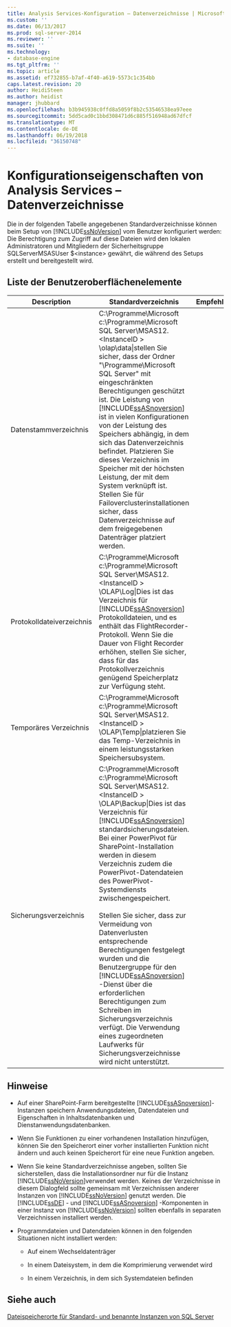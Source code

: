 ```yaml
---
title: Analysis Services-Konfiguration – Datenverzeichnisse | Microsoft Docs
ms.custom: ''
ms.date: 06/13/2017
ms.prod: sql-server-2014
ms.reviewer: ''
ms.suite: ''
ms.technology:
- database-engine
ms.tgt_pltfrm: ''
ms.topic: article
ms.assetid: ef732855-b7af-4f40-a619-5573c1c354bb
caps.latest.revision: 20
author: HeidiSteen
ms.author: heidist
manager: jhubbard
ms.openlocfilehash: b3b945938c0ffd8a5059f8b2c53546538ea97eee
ms.sourcegitcommit: 5dd5cad0c1bbd308471d6c885f516948ad67dfcf
ms.translationtype: MT
ms.contentlocale: de-DE
ms.lasthandoff: 06/19/2018
ms.locfileid: "36150748"
---
```

# <a name="analysis-services-configuration---data-directories"></a>Konfigurationseigenschaften von Analysis Services – Datenverzeichnisse
  Die in der folgenden Tabelle angegebenen Standardverzeichnisse können beim Setup von [!INCLUDE[ssNoVersion](../../includes/ssnoversion-md.md)] vom Benutzer konfiguriert werden: Die Berechtigung zum Zugriff auf diese Dateien wird den lokalen Administratoren und Mitgliedern der Sicherheitsgruppe SQLServerMSASUser $\<instance> gewährt, die während des Setups erstellt und bereitgestellt wird.  
  
## <a name="uielement-list"></a>Liste der Benutzeroberflächenelemente  
  
|Description|Standardverzeichnis|Empfehlungen|  
|-----------------|-----------------------|---------------------|  
|Datenstammverzeichnis|C:\Programme\Microsoft c:\Programme\Microsoft SQL Server\MSAS12. \<InstanceID > \olap\data\\|stellen Sie sicher, dass der Ordner "\Programme\Microsoft SQL Server\" mit eingeschränkten Berechtigungen geschützt ist. Die Leistung von [!INCLUDE[ssASnoversion](../../includes/ssasnoversion-md.md)] ist in vielen Konfigurationen von der Leistung des Speichers abhängig, in dem sich das Datenverzeichnis befindet. Platzieren Sie dieses Verzeichnis im Speicher mit der höchsten Leistung, der mit dem System verknüpft ist. Stellen Sie für Failoverclusterinstallationen sicher, dass Datenverzeichnisse auf dem freigegebenen Datenträger platziert werden.|  
|Protokolldateiverzeichnis|C:\Programme\Microsoft c:\Programme\Microsoft SQL Server\MSAS12. \<InstanceID > \OLAP\Log\|Dies ist das Verzeichnis für [!INCLUDE[ssASnoversion](../../includes/ssasnoversion-md.md)] Protokolldateien, und es enthält das FlightRecorder-Protokoll. Wenn Sie die Dauer von Flight Recorder erhöhen, stellen Sie sicher, dass für das Protokollverzeichnis genügend Speicherplatz zur Verfügung steht.|  
|Temporäres Verzeichnis|C:\Programme\Microsoft c:\Programme\Microsoft SQL Server\MSAS12. \<InstanceID > \OLAP\Temp\|platzieren Sie das Temp-Verzeichnis in einem leistungsstarken Speichersubsystem.|  
|Sicherungsverzeichnis|C:\Programme\Microsoft c:\Programme\Microsoft SQL Server\MSAS12. \<InstanceID > \OLAP\Backup\|Dies ist das Verzeichnis für [!INCLUDE[ssASnoversion](../../includes/ssasnoversion-md.md)] standardsicherungsdateien. Bei einer PowerPivot für SharePoint-Installation werden in diesem Verzeichnis zudem die PowerPivot-Datendateien des PowerPivot-Systemdiensts zwischengespeichert.<br /><br /> Stellen Sie sicher, dass zur Vermeidung von Datenverlusten entsprechende Berechtigungen festgelegt wurden und die Benutzergruppe für den [!INCLUDE[ssASnoversion](../../includes/ssasnoversion-md.md)] -Dienst über die erforderlichen Berechtigungen zum Schreiben im Sicherungsverzeichnis verfügt. Die Verwendung eines zugeordneten Laufwerks für Sicherungsverzeichnisse wird nicht unterstützt.|  
  
## <a name="notes"></a>Hinweise  
  
-   Auf einer SharePoint-Farm bereitgestellte [!INCLUDE[ssASnoversion](../../includes/ssasnoversion-md.md)]-Instanzen speichern Anwendungsdateien, Datendateien und Eigenschaften in Inhaltsdatenbanken und Dienstanwendungsdatenbanken.  
  
-   Wenn Sie Funktionen zu einer vorhandenen Installation hinzufügen, können Sie den Speicherort einer vorher installierten Funktion nicht ändern und auch keinen Speicherort für eine neue Funktion angeben.  
  
-   Wenn Sie keine Standardverzeichnisse angeben, sollten Sie sicherstellen, dass die Installationsordner nur für die Instanz [!INCLUDE[ssNoVersion](../../includes/ssnoversion-md.md)]verwendet werden. Keines der Verzeichnisse in diesem Dialogfeld sollte gemeinsam mit Verzeichnissen anderer Instanzen von [!INCLUDE[ssNoVersion](../../includes/ssnoversion-md.md)] genutzt werden. Die [!INCLUDE[ssDE](../../includes/ssde-md.md)] - und [!INCLUDE[ssASnoversion](../../includes/ssasnoversion-md.md)] -Komponenten in einer Instanz von [!INCLUDE[ssNoVersion](../../includes/ssnoversion-md.md)] sollten ebenfalls in separaten Verzeichnissen installiert werden.  
  
-   Programmdateien und Datendateien können in den folgenden Situationen nicht installiert werden:  
  
    -   Auf einem Wechseldatenträger  
  
    -   In einem Dateisystem, in dem die Komprimierung verwendet wird  
  
    -   In einem Verzeichnis, in dem sich Systemdateien befinden  
  
## <a name="see-also"></a>Siehe auch  
 [Dateispeicherorte für Standard- und benannte Instanzen von SQL Server](../../../2014/sql-server/install/file-locations-for-default-and-named-instances-of-sql-server.md)  
  
  